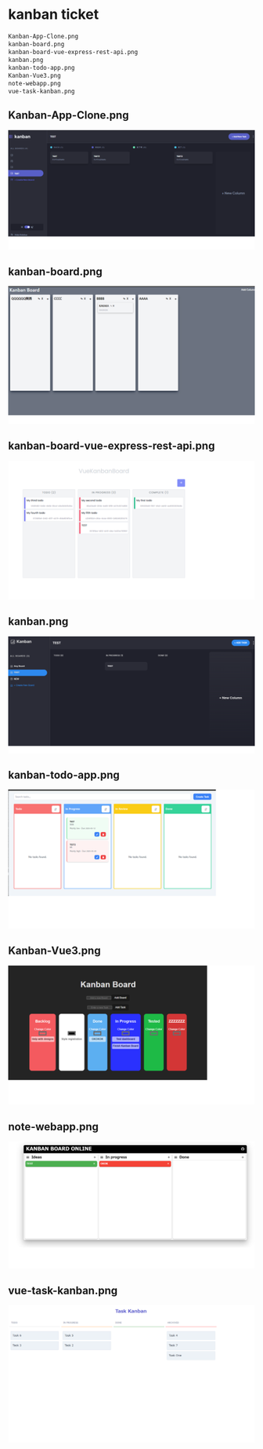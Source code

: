 # kanban ticket

```
Kanban-App-Clone.png
kanban-board.png
kanban-board-vue-express-rest-api.png
kanban.png
kanban-todo-app.png
Kanban-Vue3.png
note-webapp.png
vue-task-kanban.png

```

## Kanban-App-Clone.png
![Kanban-App-Clone](./_images/Kanban-App-Clone.png)

## kanban-board.png
![kanban-board](./_images/kanban-board.png)

## kanban-board-vue-express-rest-api.png
![kanban-board-vue-express-rest-api](./_images/kanban-board-vue-express-rest-api.png)

## kanban.png
![kanban](./_images/kanban.png)

## kanban-todo-app.png
![kanban-todo-app](./_images/kanban-todo-app.png)

## Kanban-Vue3.png
![Kanban-Vue3](./_images/Kanban-Vue3.png)

## note-webapp.png
![note-webapp](./_images/note-webapp.png)

## vue-task-kanban.png
![vue-task-kanban](./_images/vue-task-kanban.png)


